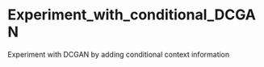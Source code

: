 # Experiment_with_conditional_DCGAN
Experiment with DCGAN by adding conditional context information
